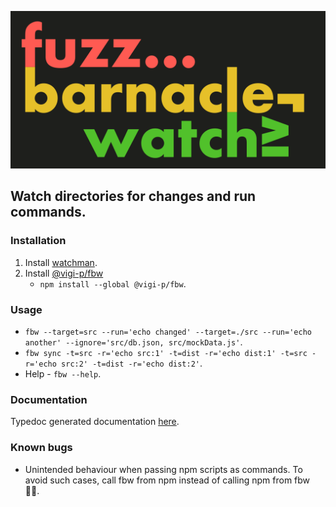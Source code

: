 ![Logo](./logo.png)

## Watch directories for changes and run commands.<a name="README"></a>

### Installation

1. Install [watchman](https://facebook.github.io/watchman/).
2. Install [@vigi-p/fbw](https://www.npmjs.com/package/@vigi-p/fbw)
   - `npm install --global @vigi-p/fbw`.

### Usage

- `fbw --target=src --run='echo changed' --target=./src --run='echo another' --ignore='src/db.json, src/mockData.js'`.
- `fbw sync -t=src -r='echo src:1' -t=dist -r='echo dist:1' -t=src -r='echo src:2' -t=dist -r='echo dist:2'`.
- Help - `fbw --help`.

### Documentation

Typedoc generated documentation [here](https://ViGi-P.github.io/fuzz-barnacle-watch/docs).

### Known bugs

- Unintended behaviour when passing npm scripts as commands. To avoid such cases, call fbw from npm instead of calling npm from fbw 🙆‍♂️.
